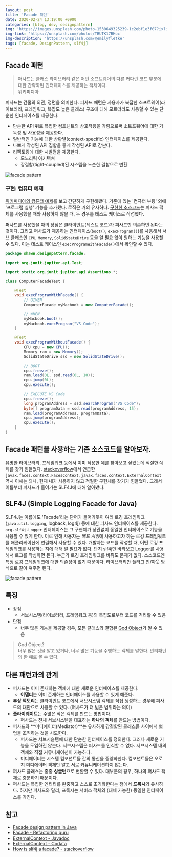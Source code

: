 ```yaml
---
layout: post
title: 'Facade 패턴'
date: 2020-02-24 13:19:00 +0900
categories: [blog, dev, designpattern]
img: 'https://images.unsplash.com/photo-1530649325239-1c2ebf1e3f07?ixlib=rb-1.2.1&ixid=eyJhcHBfaWQiOjEyMDd9&auto=format&fit=crop&w=1350&q=80'
img-link: 'https://unsplash.com/photos/TBUTK17BHoc'
img-description: 'https://unsplash.com/@emilyfletke'
tags: [facade, DesignPattern, slf4j]
---
```


## Facade 패턴

> 퍼사드는 클래스 라이브러리 같은 어떤 소프트웨어의 다른 커다란 코드 부분에 대한 간략화된 인터페이스를 제공하는 객체이다.  
> 위키피디아

퍼사드는 건물의 외관, 정면을 의미한다. 퍼사드 패턴은 사용자가 복잡한 소프트웨어(라이브러리, 프레임워크, 복잡도 높은 클래스) 구조에 대해 모르더라도 사용할 수 있는 단순한 인터페이스를 제공한다.

* 단순한 API 뒤로 복잡한 컴포넌트의 상호작용을 가림으로써 소트프웨어에 대한 가독성 및 사용성을 제공한다.
* 일반적인 기능에 대한 상황별(context-specific) 인터페이스를 제공한다.
* 나쁘게 작성된 API 집합을 좋게 작성된 API로 감싼다.
* 리팩토링에 대한 시발점을 제공한다.
  * 모노리틱 아키텍쳐
  * 강결합(tight-coupled)된 시스템을 느슨한 결합으로 변환

![facade pattern]({{site.baseurl}}/static/images/posts/2020-02-24-facade-pattern/2020-02-24-facade-pattern-uml.svg)

### 구현: 컴퓨터 예제

[위키피디아의 컴퓨터 예제](https://en.wikipedia.org/wiki/Facade_pattern)를 보고 간단하게 구현해봤다. 기존에 있는 '컴퓨터 부팅' 외에 '프로그램 실행' 기능을 추가했다. 로직은 거의 유사하다. [구현한 소스코드](https://github.com/sshplendid/design-pattern-study/commit/376f4a392ceea0a975aca991b4c290180a74b7ad)는 퍼사드 객체를 사용했을 때와 사용하지 않을 때, 두 경우를 테스트 케이스로 작성했다.

퍼사드를 사용했을 때의 장점은 클라이언트(테스트 코드)가 퍼사드만 의존하면 된다는 것이다. 그리고 퍼사드가 제공하는 인터페이스(`boot()`, `execProgram()`)를 사용해서 서브 클래스인 `CPU`, `Memory`, `SolidStateDrive` 등을 알 필요 없이 원하는 기능을 사용할 수 있다. 이는 테스트 케이스인 `execProgramWithFacade()`에서 확인할 수 있다. 

```java
package shawn.designpattern.facade;

import org.junit.jupiter.api.Test;

import static org.junit.jupiter.api.Assertions.*;

class ComputerFacadeTest {

    @Test
    void execProgramWithFacade() {
        // GIVEN
        ComputerFacade myMacbook = new ComputerFacade();

        // WHEN
        myMacbook.boot();
        myMacbook.execProgram("VS Code");
    }

    @Test
    void execProgramWithoutFacade() {
        CPU cpu = new CPU();
        Memory ram = new Memory();
        SolidStateDrive ssd = new SolidStateDrive();

        // BOOT
        cpu.freeze();
        ram.load(0L, ssd.read(0L, 10));
        cpu.jump(0L);
        cpu.execute();

        // EXECUTE VS Code
        cpu.freeze();
        long programAddress = ssd.searchProgram("VS Code");
        byte[] programData = ssd.read(programAddress, 15);
        ram.load(programAddress, programData);
        cpu.jump(programAddress);
        cpu.execute();
    }
} 
```

## Facade 패턴을 사용하는 기존 소스코드를 알아보자.

유명한 라이브러리, 프레임워크 등에서 이미 적용한 예를 찾아보고 싶었는데 적절한 예제를 찾기 힘들었다. [stackoverflow](https://stackoverflow.com/questions/1673841/examples-of-gof-design-patterns-in-javas-core-libraries)에서 언급한 `javax.faces.context.FacesContext`, `javax.faces.context.ExternalContext` 역시 이해는 되나, 현재 내가 사용하지 않고 적절한 구현체를 찾기가 힘들었다. 그래서 이름부터 퍼사드가 들어가는 SLF4J에 대해 알아봤다.

## SLF4J (Simple Logging Facade for Java)

SLF4J는 이름에도 'Facade'라는 단어가 들어가듯이 여러 로깅 프레임워크(`java.util.logging`, logback, log4j) 등에 대한 퍼사드 인터페이스를 제공한다. `org.slf4j.Logger` 인터페이스는 그 구현체가 상관없이 동일한 인터페이스로 기능을 사용할 수 있게 한다. 이로 인해 사용자는 *배포 시점*에 사용하고자 하는 로깅 프레임워크를 애플리케이션에 연결해서 사용할 수 있다. 개발자는 코드를 작성할 때, 어떤 로깅 프레임워크를 사용하는 지에 대해 알 필요가 없다. 단지 slf4j만 바라보고 Logger를 사용해서 로그를 작성하면 된다. 누군가 로깅 프레임워크를 바꿔도 문제가 없다. 소스코드엔 특정 로깅 프레임워크에 대한 의존성이 없기 때문이다. 라이브러리만 플러그 인/아웃 방식으로 갈아 껴주면 된다.

![facade pattern]({{site.baseurl}}/static/images/posts/2020-02-24-facade-pattern/2020-02-24-slf4j.svg)


## 특징

* 장점
  * 서브시스템(라이브러리, 프레임워크 등)의 복잡도로부터 코드를 격리할 수 있음
* 단점
  * 너무 많은 기능을 제공할 경우, 모든 클래스와 결합된 [God Object](https://en.wikipedia.org/wiki/God_object)가 될 수 있음

> God Object?  
> 너무 많은 것을 알고 있거나, 너무 많은 기능을 수행하는 객체를 말한다. 안티패턴의 한 예로 볼 수 있다.

## 다른 패턴과의 관계

* 퍼사드는 이미 존재하는 객체에 대한 새로운 인터페이스를 제공한다.
  * **어댑터**는 이미 존재하는 인터페이스를 사용할 수 있게 해준다.
* **추상 팩토리**는 클라이언트 코드에서 서브시스템 객체를 직접 생성하는 경우에 퍼사드의 대안으로 사용할 수 있다. (퍼사드가 더 넒은 범위라는 의미)
* **플라이웨이트**는 수많은 작은 객체를 만드는 방법이다.
  * 퍼사드는 전체 서브시스템을 대표하는 **하나의 객체**를 만드는 방법이다.
* 퍼사드와 **미디에이터(Mediator)**는 유사하게 강결합된 클래스들 사이에서 협업을 조직하는 것을 시도한다.
  * 퍼사드는 서브시슽템에 대한 단순한 인터페이스를 정의한다. 그러나 새로운 기능을 도입하진 않는다. 서브시스템은 퍼사드를 인식할 수 없다. 서브시스템 내의 객체와 직접 커뮤니케이션이 가능하다.
  * 미디에이터는 시스템 컴포넌트들 간의 통신을 중앙화한다. 컴포넌트들은 오로지 미디에이터 객체만 알고 서로 커뮤니케이션하지 않는다.
* 퍼사드 클래스는 종종 **싱글턴**으로 변환할 수 있다. 대부분의 경우, 하나의 퍼사드 객체로 충분하기 때문이다.
* 퍼사드는 복잡한 엔티티를 완충하고 스스로 초기화한다는 점에서 **프록시**와 유사하다. 하지만 퍼사드와 달리, 프록시는 서비스 객체와 (대체 가능한) 동일한 인터페이스를 가진다. 

## 참고

* [Facade design pattern in Java](https://www.baeldung.com/java-facade-pattern)
* [Facade - Refactoring guru](https://refactoring.guru/design-patterns/facade)
* [ExternalContext - Javadoc](https://docs.oracle.com/javaee/7/api/javax/faces/context/ExternalContext.html)
* [ExternalContext - Codata](https://www.codota.com/code/java/classes/javax.faces.context.ExternalContext)
* [How is slf4j a facade? - stackoverflow](https://stackoverflow.com/questions/36383052/how-is-slf4j-a-facade)